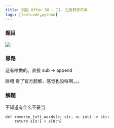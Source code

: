 ```yaml
---
title: 剑指 Offer 58 - II. 左旋转字符串
tags: [leetcode,python]
---
```


### 题目

![](https://beef-1256523277.cos.ap-chengdu.myqcloud.com/bed/20200928210649.png)


### 思路


这有啥做的。直接 sub  -> append


卧槽 看了官方题解，感觉也没啥啊。。。


### 解题

不知道有什么不妥当

```
def reverse_left_words(s: str, n: int) -> str:
    return s[n:] + s[0:n]
```







